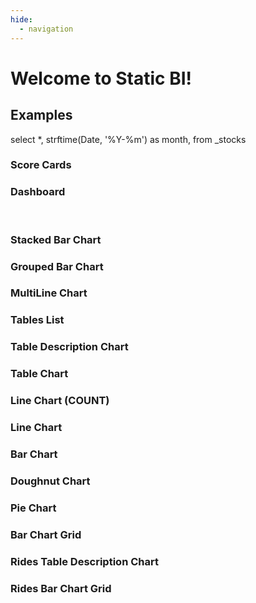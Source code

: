 ```yaml
---
hide:
  - navigation
---
```


# Welcome to Static BI!

## Examples


<div>
<data-manager>

  <data-manager-table name="_stocks" file="https://idl.uw.edu/mosaic/data/stocks.parquet"></data-manager-table>
  <!-- <data-manager-table name="rides"  file="https://idl.uw.edu/mosaic-datasets/data/nyc-rides-2010.parquet"></data-manager-table> -->

  <data-manager-view name="stocks">
    select
      *,
      strftime(Date, '%Y-%m') as month,
    from _stocks
  </data-manager-view>

</data-manager>
</div>



### Score Cards

<score-card
  title="Nb Symbols"
  table="stocks"
  value="count(distinct Symbol)">
</score-card>
<score-card
  title="Highest Close"
  table="stocks"
  value="max(Close)"
  format='#,##0.0,"k"'>
</score-card>
<score-card
  title="Symbol with highest close"
  table="stocks"
  value="Symbol"
  order_by="max(Close) desc">
</score-card>
<score-card
  title="Date of highest close"
  table="stocks"
  value="Date"
  order_by="max(Close) desc"
  format='yyyy-mm-dd'>
</score-card>


### Dashboard


<bar-chart
  table="stocks"
  measure="max(Close)"
  by="Symbol"
  limit="10"
  order_by="max(Close) desc"
  style="width: 49%; display: inline-block;">
</bar-chart>
<line-chart
  table="stocks"
  measure="max(close)"
  by="Date"
  breakdown_by="Symbol"
  style="width: 49%; display: inline-block;">
</line-chart>




### Stacked Bar Chart
<div>
<bar-chart
  table="stocks"
  measure="max(close)"
  by="Date"
  breakdown_by="Symbol"
  stacked="true"
>
</bar-chart>
</div>

### Grouped Bar Chart
<div>
<bar-chart
  table="stocks"
  measure="max(close)"
  by="Date"
  breakdown_by="Symbol"
>
</bar-chart>
</div>

### MultiLine Chart
<div>
<line-chart
  table="stocks"
  measure="max(close)"
  by="Date"
  breakdown_by="Symbol"
>
</line-chart>
</div>


### Tables List
<div>
<tables-list-chart></tables-list-chart>
</div>


### Table Description Chart
<div>
<table-description-chart table="stocks"></table-description-chart>
</div>


### Table Chart
<div>
<table-chart
  table="stocks"
  measures="sum(volume), sum(close)"
  by="date, symbol"
  limit="10"
  order_by="date desc"
>
</table-chart>
</div>


### Line Chart (COUNT)
<div>
<line-chart
  table="stocks"
  measure="count(*)"
  by="strftime(Date, '%Y-%m')"
  limit="500"
  order_by="strftime(Date, '%Y-%m')"
>
</line-chart>
</div>



### Line Chart
<div>
<line-chart
  table="stocks"
  measure="sum(Close)"
  by="strftime(Date, '%Y-%m')"
  limit="500"
  order_by="strftime(Date, '%Y-%m')"
>
</line-chart>
</div>


### Bar Chart
<div>
<bar-chart
  table="stocks"
  measure="max(Close)"
  by="Symbol"
  limit="10"
  order_by="max(Close) desc"
>
</bar-chart>
</div>


### Doughnut Chart
<div>
<doughnut-chart
  table="stocks"
  measure="max(Close)"
  by="Symbol"
  limit="10"
  order_by="max(Close) desc"
>
</doughnut-chart>
</div>


### Pie Chart
<div>
<pie-chart
  table="stocks"
  measure="max(Close)"
  by="Symbol"
  limit="10"
  order_by="max(Close) desc"
>
</pie-chart>
</div>


### Bar Chart Grid
<div>
<bar-chart-grid
  table="stocks"
  measure="max(Close)"
  order_by="max(Close) desc"
  limit="10"
>
</bar-chart-grid>
</div>



### Rides Table Description Chart
<div>
<table-description-chart table="rides"></table-description-chart>
</div>


### Rides Bar Chart Grid
<div>
<bar-chart-grid
  table="rides"
  measure="count(*)"
  limit="10"
  order_by="count(*) desc"
>
</bar-chart-grid>
</div>

<script type="module" src="dist/data_manager.js"></script>
<script type="module" src="dist/echarts.js"></script>
<script type="module" src="dist/datatable.js"></script>
<script type="module" src="dist/score_cards.js"></script>

